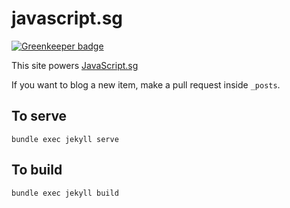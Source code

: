 # javascript.sg

[![Greenkeeper badge](https://badges.greenkeeper.io/kahwee/kahwee.github.io.svg)](https://greenkeeper.io/)

This site powers [JavaScript.sg](https://javascript.sg)

If you want to blog a new item, make a pull request inside `_posts`.

## To serve

```
bundle exec jekyll serve
```

## To build

```
bundle exec jekyll build
```